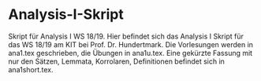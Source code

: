 # Analysis-I-Skript
Skript für Analysis I WS 18/19.
Hier befindet sich das Analysis I Skript für das WS 18/19 am KIT bei Prof. Dr. Hundertmark.
Die Vorlesungen werden in ana1.tex geschrieben, die Übungen in ana1u.tex.
Eine gekürzte Fassung mit nur den Sätzen, Lemmata, Korrolaren, Definitionen befindet sich in ana1short.tex.

